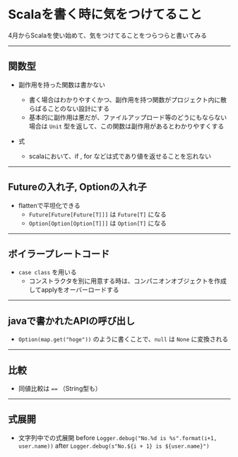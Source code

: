 # Scalaを書く時に気をつけてること

4月からScalaを使い始めて、気をつけてることをつらつらと書いてみる

---
## 関数型

- 副作用を持った関数は書かない
  - 書く場合はわかりやすくかつ、副作用を持つ関数がプロジェクト内に散らばることのない設計にする
  - 基本的に副作用は悪だが、ファイルアップロード等のどうにもならない場合は `Unit` 型を返して、この関数は副作用があるとわかりやすくする

- 式
  - scalaにおいて、if , for などは式であり値を返せることを忘れない

---
## Futureの入れ子, Optionの入れ子

- flattenで平坦化できる
  - `Future[Future[Future[T]]]` は `Future[T]` になる
  - `Option[Option[Option[T]]]` は `Option[T]` になる

---
## ボイラープレートコード 

- `case class` を用いる
  - コンストラクタを別に用意する時は、コンパニオンオブジェクトを作成してapplyをオーバーロードする

---
## javaで書かれたAPIの呼び出し

- `Option(map.get("hoge"))` のように書くことで、`null` は `None` に変換される

---
## 比較

- 同値比較は `==` （String型も）

---
## 式展開

- 文字列中での式展開
before
`Logger.debug("No.%d is %s".format(i+1, user.name))`
after
`Logger.debug(s"No.${i + 1} is ${user.name}")`
